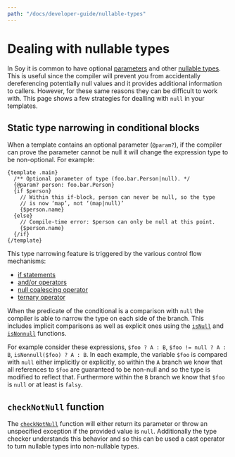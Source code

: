 ```yaml
---
path: "/docs/developer-guide/nullable-types"
---
```


# Dealing with nullable types

In Soy it is common to have optional [parameters](../reference/templates#param)
and other [nullable types](../reference/types#null). This is useful since the compiler will prevent
you from accidentally dereferencing potentially null values and it provides
additional information to callers. However, for these same reasons they can be
difficult to work with. This page shows a few strategies for dealling with
`null` in your templates.

## Static type narrowing in conditional blocks

When a template contains an optional parameter (`@param?`), if the compiler can
prove the parameter cannot be null it will change the expression type to be
non-optional. For example:

```soy
{template .main}
  /** Optional parameter of type (foo.bar.Person|null). */
  {@param? person: foo.bar.Person}
  {if $person}
    // Within this if-block, person can never be null, so the type
    // is now ‘map’, not ‘(map|null)’
    {$person.name}
  {else}
    // Compile-time error: $person can only be null at this point.
    {$person.name}
  {/if}
{/template}
```

This type narrowing feature is triggered by the various control flow mechanisms:

- [if statements](../reference/control-flow#if)
- [and/or operators](../reference/expressions#logical-operators)
- [null coalescing operator](../reference/expressions#null-coalescing-operator)
- [ternary operator](../reference/expressions#ternary)

When the predicate of the conditional is a comparison with `null` the compiler
is able to narrow the type on each side of the branch. This includes implicit
comparisons as well as explicit ones using the
[`isNull`](../reference/functions#isNull) and
[`isNonnull`](../reference/functions#isNonnull) functions.

For example consider these expressions, `$foo ? A : B`, `$foo != null ? A : B`,
`isNonnull($foo) ? A : B`. In each example, the variable `$foo` is compared with
`null` either implicitly or explicitly, so within the `A` branch we know that
all references to `$foo` are guaranteed to be non-null and so the type is
modified to reflect that. Furthermore within the `B` branch we know that `$foo`
is `null` or at least is `falsy`.

## `checkNotNull` function

The [`checkNotNull`](../reference/functions#checkNotNull) function will either
return its parameter or throw an unspecified exception if the provided value is
`null`. Additionally the type checker understands this behavior and so this can
be used a cast operator to turn nullable types into non-nullable types.
